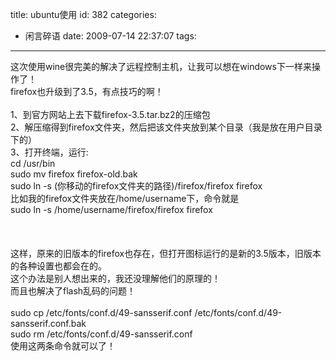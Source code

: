 title: ubuntu使用
id: 382
categories:
  - 闲言碎语
date: 2009-07-14 22:37:07
tags:
---

这次使用wine很完美的解决了远程控制主机，让我可以想在windows下一样来操作了！
</br>firefox也升级到了3.5，有点技巧的啊！
</br>
</br><span>1、到官方网站上去下载firefox-3.5.tar.bz2的压缩包</span>
</br><span>2、解压缩得到firefox文件夹，然后把该文件夹放到某个目录（我是放在用户目录下的）</span>
</br><span>3、打开终端，运行:</span>
</br><span>cd /usr/bin</span>
</br><span>sudo mv firefox firefox-old.bak</span>
</br><span>sudo ln -s (你移动的firefox文件夹的路径)/firefox/firefox firefox</span>
</br><span>比如我的firefox文件夹放在/home/username下，命令就是</span>
</br><span>sudo ln -s /home/username/firefox/firefox firefox
</br></span>
</br><span>
</br></span>
</br><span>这样，原来的旧版本的firefox也存在，但打开图标运行的是新的3.5版本，旧版本的各种设置也都会在的。</span>
</br>这个办法是别人想出来的，我还没理解他们的原理的！
</br>而且也解决了flash乱码的问题！
</br>
</br>sudo cp /etc/fonts/conf.d/49-sansserif.conf /etc/fonts/conf.d/49-sansserif.conf.bak
</br>sudo rm /etc/fonts/conf.d/49-sansserif.conf
</br>使用这两条命令就可以了！